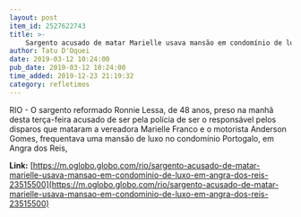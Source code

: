 ```yaml
---
layout: post
item_id: 2527622743
title: >-
    Sargento acusado de matar Marielle usava mansão em condomínio de luxo em Angra dos Reis
author: Tatu D'Oquei
date: 2019-03-12 10:24:00
pub_date: 2019-03-12 10:24:00
time_added: 2019-12-23 21:19:32
category: refletimos
---
```


RIO - O sargento reformado Ronnie Lessa, de 48 anos, preso na manhã desta terça-feira acusado de ser pela polícia de ser o responsável pelos disparos que mataram a vereadora Marielle Franco e o motorista Anderson Gomes, frequentava uma mansão de luxo no condomínio Portogalo, em Angra dos Reis,

**Link:** [https://m.oglobo.globo.com/rio/sargento-acusado-de-matar-marielle-usava-mansao-em-condominio-de-luxo-em-angra-dos-reis-23515500](https://m.oglobo.globo.com/rio/sargento-acusado-de-matar-marielle-usava-mansao-em-condominio-de-luxo-em-angra-dos-reis-23515500)

